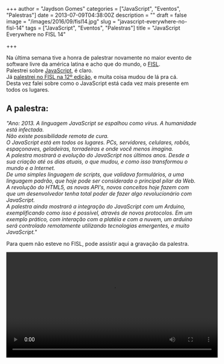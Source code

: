 +++
author = "Jaydson Gomes"
categories = ["JavaScript", "Eventos", "Palestras"]
date = 2013-07-09T04:38:00Z
description = ""
draft = false
image = "/images/2016/09/fisl14.jpg"
slug = "javascript-everywhere-no-fisl-14"
tags = ["JavaScript", "Eventos", "Palestras"]
title = "JavaScript Everywhere no FISL 14"

+++

Na última semana tive a honra de palestrar novamente no maior evento de software livre da américa latina e acho que do mundo, o [FISL](http://softwarelivre.org/fisl14).  
Palestrei sobre [JavaScript](https://developer.mozilla.org/en-US/docs/Web/JavaScript), é claro.  
Já [palestrei no FISL na 12º edição](http://jaydson.org/blog/categories/fisl/), e muita coisa mudou de lá pra cá.  
Desta vez falei sobre como o JavaScript está cada vez mais presente em todos os lugares.  

## A palestra:  
*"Ano: 2013. A linguagem JavaScript se espalhou como vírus. A humanidade está infectada.  
Não existe possibilidade remota de cura.   
O JavaScript está em todos os lugares. PCs, servidores, celulares, robôs, espaçonaves, geladeiras, torradeiras e onde você menos imagina.   
A palestra mostrará a evolução do JavaScript nos últimos anos. Desde a sua criação até os dias atuais, o que mudou, e como isso transformou o mundo e a Internet.   
De uma simples linguagem de scripts, que validava formulários, a uma linguagem padrão, que hoje pode ser considerada o principal pilar da Web.  
A revolução do HTML5, as novas API's, novos conceitos hoje fazem com que um desenvolvedor tenha total poder de fazer algo revolucionário com JavaScript.  
A palestra ainda mostrará a integração do JavaScript com um Arduino, exemplificando como isso é possível, através de novos protocolos.  Em um exemplo prático, com interação com a platéia e com a nuvem, um arduino será controlado remotamente utilizando tecnologias emergentes, e muito JavaScript."*  

Para quem não esteve no FISL, pode assistir aqui a gravação da palestra.  
<center><video style="width:560px" controls src="http://hemingway.softwarelivre.org/fisl14/high/41d/sala41d-high-201307041000.ogg"></video></center>  

